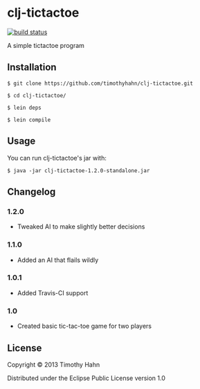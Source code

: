 # clj-tictactoe

[![build status](https://api.travis-ci.org/timothyhahn/clj-tictactoe.png)](https://travis-ci.org/timothyhahn/clj-tictactoe)

A simple tictactoe program

## Installation

```
$ git clone https://github.com/timothyhahn/clj-tictactoe.git

$ cd clj-tictactoe/

$ lein deps

$ lein compile
```

## Usage

You can run clj-tictactoe's jar with:

```
$ java -jar clj-tictactoe-1.2.0-standalone.jar
```

## Changelog

### 1.2.0 
* Tweaked AI to make slightly better decisions

### 1.1.0
* Added an AI that flails wildly

### 1.0.1
* Added Travis-CI support

### 1.0
* Created basic tic-tac-toe game for two players

## License

Copyright © 2013 Timothy Hahn

Distributed under the Eclipse Public License version 1.0 
